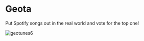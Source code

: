 # Geota
Put Spotify songs out in the real world and vote for the top one!

![geotunes6](https://user-images.githubusercontent.com/15253421/110784078-82a59a00-8269-11eb-88cb-20712f495693.png)

